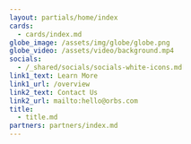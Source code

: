 ```yaml
---
layout: partials/home/index
cards:
  - cards/index.md
globe_image: /assets/img/globe/globe.png
globe_video: /assets/video/background.mp4
socials:
  - /_shared/socials/socials-white-icons.md
link1_text: Learn More
link1_url: /overview
link2_text: Contact Us
link2_url: mailto:hello@orbs.com
title:
  - title.md
partners: partners/index.md
---
```

